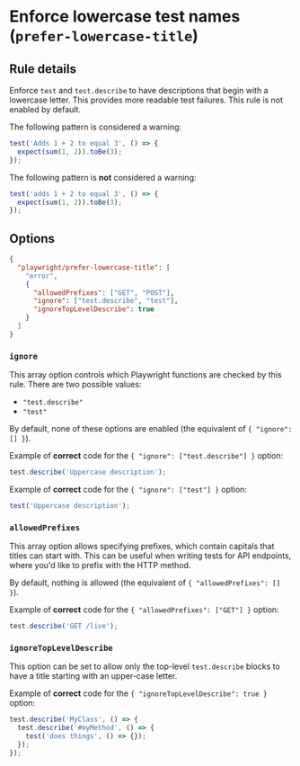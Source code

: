 # Enforce lowercase test names (`prefer-lowercase-title`)

## Rule details

Enforce `test` and `test.describe` to have descriptions that begin with a
lowercase letter. This provides more readable test failures. This rule is not
enabled by default.

The following pattern is considered a warning:

```javascript
test('Adds 1 + 2 to equal 3', () => {
  expect(sum(1, 2)).toBe(3);
});
```

The following pattern is **not** considered a warning:

```javascript
test('adds 1 + 2 to equal 3', () => {
  expect(sum(1, 2)).toBe(3);
});
```

## Options

```json
{
  "playwright/prefer-lowercase-title": [
    "error",
    {
      "allowedPrefixes": ["GET", "POST"],
      "ignore": ["test.describe", "test"],
      "ignoreTopLevelDescribe": true
    }
  ]
}
```

### `ignore`

This array option controls which Playwright functions are checked by this rule.
There are two possible values:

- `"test.describe"`
- `"test"`

By default, none of these options are enabled (the equivalent of
`{ "ignore": [] }`).

Example of **correct** code for the `{ "ignore": ["test.describe"] }` option:

```javascript
test.describe('Uppercase description');
```

Example of **correct** code for the `{ "ignore": ["test"] }` option:

```javascript
test('Uppercase description');
```

### `allowedPrefixes`

This array option allows specifying prefixes, which contain capitals that titles
can start with. This can be useful when writing tests for API endpoints, where
you'd like to prefix with the HTTP method.

By default, nothing is allowed (the equivalent of `{ "allowedPrefixes": [] }`).

Example of **correct** code for the `{ "allowedPrefixes": ["GET"] }` option:

```javascript
test.describe('GET /live');
```

### `ignoreTopLevelDescribe`

This option can be set to allow only the top-level `test.describe` blocks to
have a title starting with an upper-case letter.

Example of **correct** code for the `{ "ignoreTopLevelDescribe": true }` option:

```javascript
test.describe('MyClass', () => {
  test.describe('#myMethod', () => {
    test('does things', () => {});
  });
});
```
